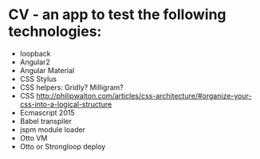# CV - an app to test the following technologies:

* loopback
* Angular2
* Angular Material
* CSS Stylus
* CSS helpers: Gridly? Milligram?
* CSS http://philipwalton.com/articles/css-architecture/#organize-your-css-into-a-logical-structure
* Ecmascript 2015
* Babel transpiler
* jspm module loader
* Otto VM
* Otto or Strongloop deploy
